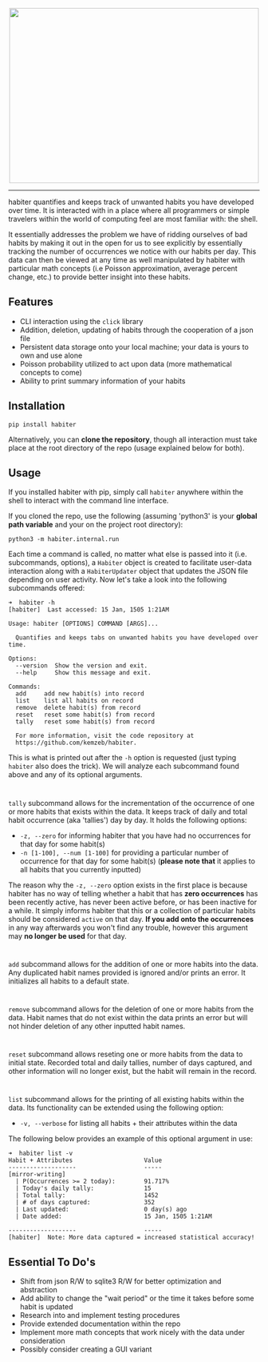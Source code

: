 <p align="center">
<img src="https://raw.githubusercontent.com/kemzeb/habiter/main/docs/img/HABITER.jpg" height = 350 width = 500>
</p>

-------------------------------------------------------------------------------------------------------------------------------------------------------------------

habiter quantifies and keeps track of unwanted habits you have developed over time. It is interacted with in a place where all programmers or simple travelers within the world of computing feel are most familiar with: the shell.

It essentially addresses the problem we have of ridding ourselves of bad habits by making it out in the open for us to see explicitly by essentially tracking the number of occurrences we notice with our habits per day. This data can then be viewed at any time as well manipulated by habiter with particular math concepts (i.e Poisson approximation, average percent change, etc.) to provide better insight into these habits.


## Features
* CLI interaction using the `click` library
* Addition, deletion, updating of habits through the cooperation of a json file
* Persistent data storage onto your local machine; your data is yours to own and use alone
* Poisson probability utilized to act upon data (more mathematical concepts to come)
* Ability to print summary information of your habits


## Installation

`pip install habiter`

Alternatively, you can __clone the repository__, though all interaction must take place at the root directory of the repo (usage explained below for both).

## Usage
If you installed habiter with pip, simply call `habiter` anywhere within the shell to interact with the command line interface.

If you cloned the repo, use the following (assuming 'python3' is your __global path variable__ and your on the project root directory):

`python3 -m habiter.internal.run`

Each time a command is called, no matter what else is passed into it (i.e. subcommands, options), a `Habiter` object is created to facilitate user-data interaction along with a `HabiterUpdater` object that updates the JSON file depending on user activity. Now let's take a look into the following subcommands offered:
```
➜  habiter -h
[habiter]  Last accessed: 15 Jan, 1505 1:21AM

Usage: habiter [OPTIONS] COMMAND [ARGS]...

  Quantifies and keeps tabs on unwanted habits you have developed over time.

Options:
  --version  Show the version and exit.
  --help     Show this message and exit.

Commands:
  add     add new habit(s) into record
  list    list all habits on record
  remove  delete habit(s) from record
  reset   reset some habit(s) from record
  tally   reset some habit(s) from record

  For more information, visit the code repository at
  https://github.com/kemzeb/habiter.
  ```
This is what is printed out after the `-h` option is requested (just typing `habiter` also does the trick). We will analyze each subcommand found above and any of its optional arguments.
#
`tally` subcommand allows for the incrementation of the occurrence of one or more habits that exists within the data. It keeps track of daily and total habit occurrence (aka 'tallies') day by day. It holds the following options:
* `-z, --zero` for informing habiter that you have had no occurrences for that day for some habit(s)
* `-n [1-100], --num [1-100]` for providing a particular number of occurrence for that day for some habit(s) (__please note that__ it applies to all habits that you currently inputted)

The reason why the `-z, --zero` option exists in the first place is because habiter has no way of telling whether a habit that has __zero occurrences__ has been recently active, has never been active before, or has been inactive for a while. It simply informs habiter that this or a collection of particular habits should be considered `active` on that day. __If you add onto the occurrences__ in any way afterwards you won't find any trouble, however this argument may __no longer be used__ for that day.
#
`add` subcommand allows for the addition of one or more habits into the data. Any duplicated habit names provided is ignored and/or prints an error. It initializes all habits to a default state.
#
`remove` subcommand allows for the deletion of one or more habits from the data. Habit names that do not exist within the data prints an error but will not hinder deletion of any other inputted habit names.
#
`reset` subcommand allows reseting one or more habits from the data to initial state. Recorded total and daily tallies, number of days captured, and other information will no longer exist, but the habit will remain in the record.
#
`list` subcommand allows for the printing of all existing habits within the data. Its functionality can be extended using the following option:

* `-v, --verbose` for listing all habits + their attributes within the data

The following below provides an example of this optional argument in use:
```
➜  habiter list -v
Habit + Attributes                    Value
-------------------                   -----
[mirror-writing]
  | P(Occurrences >= 2 today):        91.717%
  | Today's daily tally:              15
  | Total tally:                      1452
  | # of days captured:               352
  | Last updated:                     0 day(s) ago
  | Date added:                       15 Jan, 1505 1:21AM

-------------------                   -----
[habiter]  Note: More data captured = increased statistical accuracy!
```


## Essential To Do's
* Shift from json R/W to sqlite3 R/W for better optimization and abstraction
* Add ability to change the "wait period" or the time it takes before some habit is updated
* Research into and implement testing procedures
* Provide extended documentation within the repo
* Implement more math concepts that work nicely with the data under consideration
* Possibly consider creating a GUI variant
